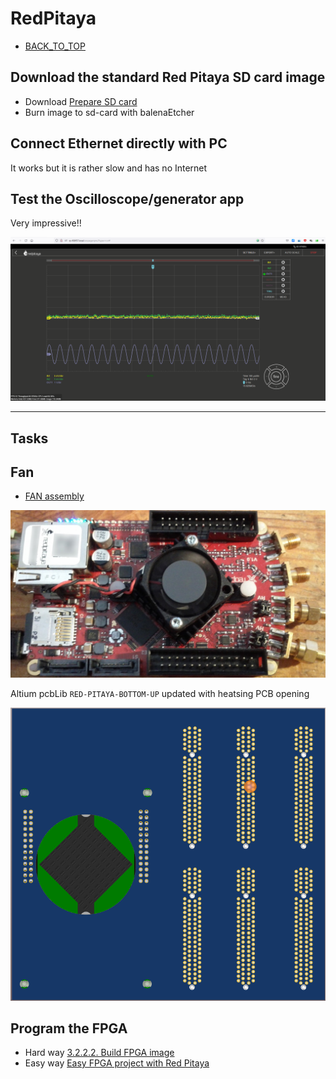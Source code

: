 # RedPitaya

* [BACK_TO_TOP](./README.md)


## Download the standard  Red Pitaya SD card image
* Download [ Prepare SD card](https://redpitaya.readthedocs.io/en/latest/quickStart/SDcard/SDcard.html)
* Burn image to sd-card with balenaEtcher


## Connect Ethernet directly with PC
It works but it is rather slow and has no Internet

## Test the Oscilloscope/generator app

Very impressive!!

<p align="center">
<img
src="img/34.PNG"
width = 900
/>
</p>

----


## Tasks

## Fan

* [FAN assembly](https://redpitaya.readthedocs.io/en/latest/developerGuide/hardware/125-14/cooling.html)


<p align="center">
<img
src="img/38.PNG"
width = 600
/>
</p>

Altium pcbLib `RED-PITAYA-BOTTOM-UP` updated with heatsing PCB opening
<p align="center">
<img
src="img/39.PNG"
width = 600
/>
</p>

## Program the FPGA

* Hard way [3.2.2.2. Build FPGA image](https://redpitaya.readthedocs.io/en/latest/developerGuide/software/build/fpga/fpga.html)
* Easy way [Easy FPGA project with Red Pitaya](https://content.redpitaya.com/blog/easy-fpga-project-with-red-pitaya)